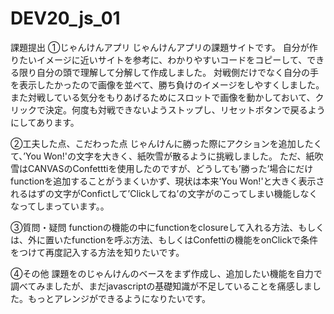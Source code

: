 # DEV20_js_01
課題提出
①じゃんけんアプリ
じゃんけんアプリの課題サイトです。
自分が作りたいイメージに近いサイトを参考に、わかりやすいコードをコピーして、できる限り自分の頭で理解して分解して作成しました。
対戦側だけでなく自分の手を表示したかったので画像を並べて、勝ち負けのイメージをしやすくしました。また対戦している気分をもりあげるためにスロットで画像を動かしておいて、クリックで決定。何度も対戦できないようストップし、リセットボタンで戻るようにしてあります。

②工夫した点、こだわった点
じゃんけんに勝った際にアクションを追加したくて、’You Won!'の文字を大きく、紙吹雪が散るように挑戦しました。
ただ、紙吹雪はCANVASのConfetttiを使用したのですが、どうしても’勝った’場合にだけfunctionを追加することがうまくいかず、現状は本来'You Won!'と大きく表示されるはずの文字がConfictして’Clickしてね’の文字がのこってしまい機能しなくなってしまっています。。

③質問・疑問
functionの機能の中にfunctionをclosureして入れる方法、もしくは、外に置いたfunctionを呼ぶ方法、もしくはConfettiの機能をonClickで条件をつけて再度記入する方法を知りたいです。

④その他
課題をのじゃんけんのベースをまず作成し、追加したい機能を自力で調べてみましたが、まだjavascriptの基礎知識が不足していることを痛感しました。もっとアレンジができるようになりたいです。

